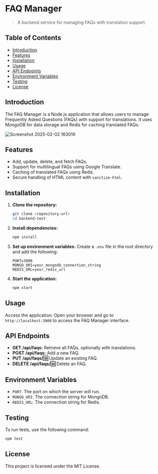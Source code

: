 # FAQ Manager

> A backend service for managing FAQs with translation support.

## Table of Contents

- [Introduction](#introduction)
- [Features](#features)
- [Installation](#installation)
- [Usage](#usage)
- [API Endpoints](#api-endpoints)
- [Environment Variables](#environment-variables)
- [Testing](#testing)
- [License](#license)

## Introduction

The FAQ Manager is a Node.js application that allows users to manage Frequently Asked Questions (FAQs) with support for translations. It uses MongoDB for data storage and Redis for caching translated FAQs.

![Screenshot 2025-02-02 163019](https://github.com/user-attachments/assets/39742254-c7cf-4558-ac90-af1f9edc8d02)


## Features

- Add, update, delete, and fetch FAQs.
- Support for multilingual FAQs using Google Translate.
- Caching of translated FAQs using Redis.
- Secure handling of HTML content with `sanitize-html`.

## Installation

1. **Clone the repository:**
   ```bash
   git clone <repository-url>
   cd backend-test
   ```

2. **Install dependencies:**
   ```bash
   npm install
   ```

3. **Set up environment variables:**
   Create a `.env` file in the root directory and add the following:
   ```env
   PORT=3000
   MONGO_URI=your_mongodb_connection_string
   REDIS_URL=your_redis_url
   ```

4. **Start the application:**
   ```bash
   npm start
   ```

## Usage

Access the application:
Open your browser and go to `http://localhost:3000` to access the FAQ Manager interface.

## API Endpoints

- **GET /api/faqs:** Retrieve all FAQs, optionally with translations.
- **POST /api/faqs:** Add a new FAQ.
- **PUT /api/faqs/:id:** Update an existing FAQ.
- **DELETE /api/faqs/:id:** Delete an FAQ.

## Environment Variables

- `PORT`: The port on which the server will run.
- `MONGO_URI`: The connection string for MongoDB.
- `REDIS_URL`: The connection string for Redis.

## Testing

To run tests, use the following command:
```bash
npm test
```

## License

This project is licensed under the MIT License.
